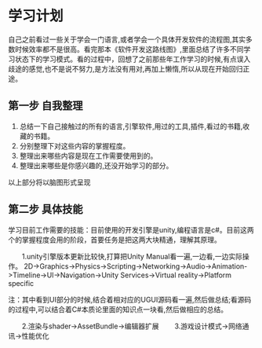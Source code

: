 # 学习计划

自己之前看过一些关于学会一门语言,或者学会一个具体开发软件的流程图,其实多数时候效率都不是很高。看完那本《软件开发这路线图》,里面总结了许多不同学习状态下的学习模式。看的过程中，回想了之前那些年工作学习的时候,有点误入歧途的感觉,也不是说不努力,是方法没有用对,再加上懒惰,所以从现在开始回归正途。

## 第一步 自我整理

1. 总结一下自己接触过的所有的语言,引擎软件,用过的工具,插件,看过的书籍,收藏的书籍。
2. 分别整理下对这些内容的掌握程度。
3. 整理出来哪些内容是现在工作需要使用到的。
4. 整理出来哪些是你感兴趣的,还没开始学习的部分。

以上部分将以脑图形式呈现

## 第二步 具体技能

学习目前工作需要的技能：目前使用的开发引擎是unity,编程语言是c#。目前这两个的掌握程度会用的阶段，首要任务是把这两大块精通，理解其原理。

&emsp;&emsp;1.unity引擎版本更新比较快,打算把Unity Manual看一遍,一边看,一边实际操作。
2D->Graphics->Physics->Scripting->Networking->Audio->Animation->Timeline->UI->Navigation->Unity Services->Virtual reality->Platform specific

注：其中看到UI部分的时候,结合着相对应的UGUI源码看一遍,然后做总结;看源码的过程中,可以结合着C#本质论里面的知识点一块看,然后做相应的总结。

&emsp;&emsp;2.渲染与shader->AssetBundle->编辑器扩展
&emsp;&emsp;3.游戏设计模式->网络通讯->性能优化
